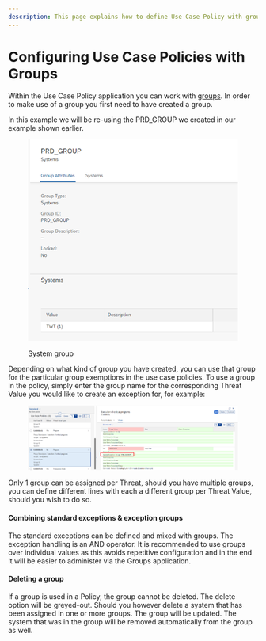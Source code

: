 ```yaml
---
description: This page explains how to define Use Case Policy with groups.
---
```


# Configuring Use Case Policies with Groups

Within the Use Case Policy application you can work with [groups](../group-application.md). In order to make use of a group you first need to have created a group.

In this example we will be re-using the PRD\_GROUP we created in our example shown earlier.

<figure><img src="../../.gitbook/assets/image (1) (6).png" alt=""><figcaption><p>System group</p></figcaption></figure>

Depending on what kind of group you have created, you can use that group for the particular group exemptions in the use case policies. To use a group in the policy, simply enter the group name for the corresponding Threat Value you would like to create an exception for, for example:

<figure><img src="../../.gitbook/assets/1.png" alt=""><figcaption></figcaption></figure>

Only 1 group can be assigned per Threat, should you have multiple groups, you can define different lines with each a different group per Threat Value, should you wish to do so.

#### Combining standard exceptions & exception groups

The standard exceptions can be defined and mixed with groups. The exception handling is an AND operator. It is recommended to use groups over individual values as this avoids repetitive configuration and in the end it will be easier to administer via the Groups application.

#### Deleting a group

If a group is used in a Policy, the group cannot be deleted. The delete option will be greyed-out. Should you however delete a system that has been assigned in one or more groups. The group will be updated. The system that was in the group will be removed automatically from the group as well.

